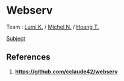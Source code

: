 # Webserv
Team : [Lumi K.](https://github.com/lkilpela) / [Michel N.](https://github.com/michale1nguyen1) / [Hoang T.](https://github.com/)

[Subject](https://cdn.intra.42.fr/pdf/pdf/13265/en.subject.pdf)
## References

1. **https://github.com/cclaude42/webserv**

